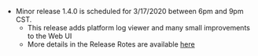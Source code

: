 * Minor release 1.4.0 is scheduled for 3/17/2020 between 6pm and 9pm CST.
  * This release adds platform log viewer and many small improvements to the Web UI
  * More details in the Release Rotes are available [here](https://raw.githubusercontent.com/voicegain/platform/master/RELEASE.md)
